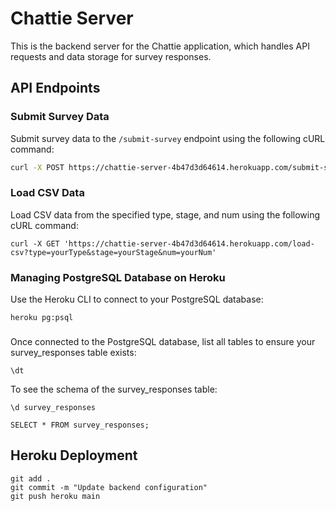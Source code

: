 # Chattie Server

This is the backend server for the Chattie application, which handles API requests and data storage for survey responses.

## API Endpoints

### Submit Survey Data

Submit survey data to the `/submit-survey` endpoint using the following cURL command:

```sh
curl -X POST https://chattie-server-4b47d3d64614.herokuapp.com/submit-survey -H "Content-Type: application/json" -d '{"type": "exampleType", "stage": "exampleStage", "num": 2, "response": "exampleResponse2"}'
```


### Load CSV Data
Load CSV data from the specified type, stage, and num using the following cURL command:

```
curl -X GET 'https://chattie-server-4b47d3d64614.herokuapp.com/load-csv?type=yourType&stage=yourStage&num=yourNum'
```


### Managing PostgreSQL Database on Heroku
Use the Heroku CLI to connect to your PostgreSQL database:
```
heroku pg:psql
```


### 

Once connected to the PostgreSQL database, list all tables to ensure your survey_responses table exists:

```
\dt
```

To see the schema of the survey_responses table:

```
\d survey_responses
```

```
SELECT * FROM survey_responses;
```


## Heroku Deployment
```
git add .
git commit -m "Update backend configuration"
git push heroku main

```